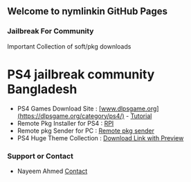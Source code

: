 ## Welcome to nymlinkin GitHub Pages


### Jailbreak For Community

Important Collection of soft/pkg downloads




# PS4 jailbreak community Bangladesh


- PS4 Games Download Site : [www.dlpsgame.org](https://dlpsgame.org/category/ps4/) - [Tutorial](https://youtu.be/0ZUXd5vu7ps?list=LL)
- Remote Pkg Installer for PS4 : [RPI](https://mega.nz/file/2dN1XajB#Z5fXyFoKOXFI_ujgGoCZfFFy5nyn7OWo6vF6h_HmWhQ)
- Remote pkg Sender for PC : [Remote pkg sender](https://github.com/iref-use/ps4-remote-pkg-sender/releases)
- PS4 Huge Theme Collection : [Download Link with Preview](https://mega.nz/folder/aUwkma5Y#__-GrZjHvMnRzqmKEZgITQ)










### Support or Contact

- Nayeem Ahmed
[Contact](https://www.facebook.com/nymlinkin/)

